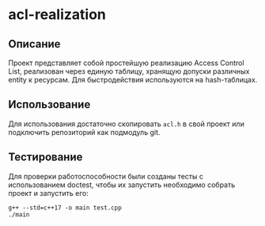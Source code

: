 # acl-realization

## Описание
Проект представляет собой простейшую реализацию Access Control List,
реализован через единую таблицу, хранящую допуски различных entity к ресурсам.
Для быстродействия используются на hash-таблицах.


## Использование
Для использования достаточно скопировать `acl.h` в свой проект
или подключить репозиторий как подмодуль git.


## Тестирование
Для проверки работоспособности были созданы тесты с использованием doctest,
чтобы их запустить необходимо собрать проект и запустить его:
```shell
g++ --std=c++17 -o main test.cpp
./main
```
